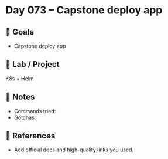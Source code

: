 # Day 073 – Capstone deploy app

## 🎯 Goals
- Capstone deploy app

## 🔧 Lab / Project
K8s + Helm

## 📝 Notes
- Commands tried:
- Gotchas:

## 🔎 References
- Add official docs and high-quality links you used.
